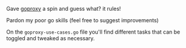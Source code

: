 Gave [goproxy](https://github.com/elazarl/goproxy) a spin and guess what? it rules!

Pardon my poor go skills (feel free to suggest improvements)

On the `goproxy-use-cases.go` file you'll find different tasks that can be toggled and tweaked as necessary.
